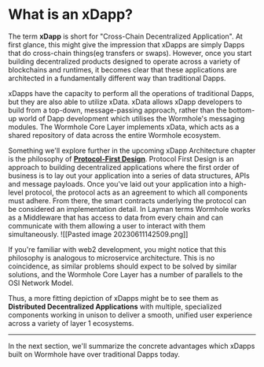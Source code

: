 # What is an xDapp?

The term **xDapp** is short for "Cross-Chain Decentralized Application". At first glance, this might give the impression that xDapps are simply Dapps that  do cross-chain things(eg transfers or swaps). However, once you start building decentralized products designed to operate across a variety of blockchains and runtimes, it becomes clear that these applications are architected in a fundamentally different way than traditional Dapps.

xDapps have the capacity to perform all the operations of traditional Dapps, but they are also able to utilize xData. xData allows xDapp developers to build from a top-down, message-passing approach, rather than the bottom-up world of Dapp development which utilises the Wormhole's messaging modules. The Wormhole Core Layer implements xData, which acts as a shared repository of data across the entire Wormhole ecosystem.

Something we'll explore further in the upcoming xDapp Architecture chapter is the philosophy of [**Protocol-First Design**](./architecture/3_protocolDesign.md). Protocol First Design is an approach to building decentralized applications where the first order of business is to lay out your application into a series of data structures, APIs and message payloads. Once you've laid out your application into a high-level protocol, the protocol acts as an agreement to which all components must adhere. From there, the smart contracts underlying the protocol can be considered an implementation detail.
In Layman terms Wormhole works as a Middleware that has access to data from every chain and can communicate with them allowing a user to interact with them simultaneously. ![[Pasted image 20230611142509.png]]

If you're familiar with web2 development, you might notice that this philosophy is analogous to microservice architecture. This is no coincidence, as similar problems should expect to be solved by similar solutions, and the Wormhole Core Layer has a number of parallels to the OSI Network Model.

Thus, a more fitting depiction of xDapps might be to see them as **Distributed Decentralized Applications** with multiple, specialized components working in unison to deliver a smooth, unified user experience across a variety of layer 1 ecosystems.

---

In the next section, we'll summarize the concrete advantages which xDapps built on Wormhole have over traditional Dapps today.
